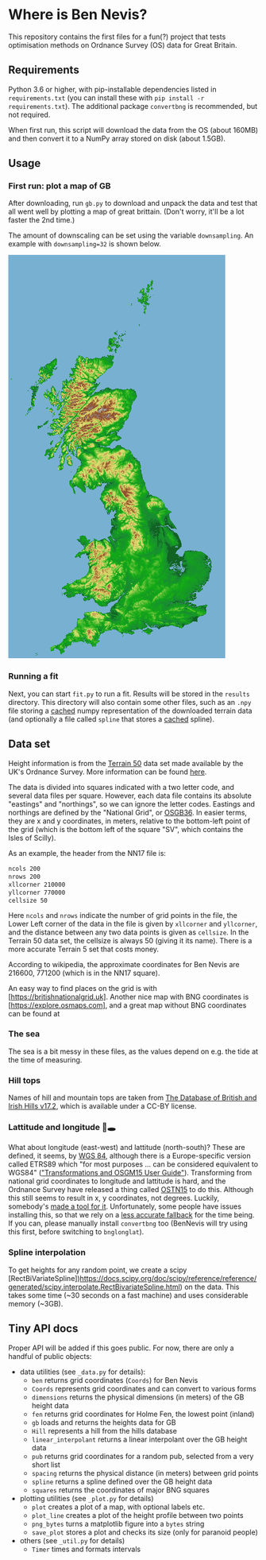 # Where is Ben Nevis?

This repository contains the first files for a fun(?) project that tests optimisation methods on Ordnance Survey (OS) data for Great Britain.

## Requirements

Python 3.6 or higher, with pip-installable dependencies listed in `requirements.txt` (you can install these with `pip install -r requirements.txt`).
The additional package `convertbng` is recommended, but not required.

When first run, this script will download the data from the OS (about 160MB) and then convert it to a NumPy array stored on disk (about 1.5GB).

## Usage

### First run: plot a map of GB

After downloading, run `gb.py` to download and unpack the data and test that all went well by plotting a map of great brittain.
(Don't worry, it'll be a lot faster the 2nd time.)

The amount of downscaling can be set using the variable ``downsampling``.
An example with ``downsampling=32`` is shown below.

![Downscaled map of GB](gb-small.png)

### Running a fit

Next, you can start `fit.py` to run a fit.
Results will be stored in the `results` directory.
This directory will also contain some other files, such as an `.npy` file storing a [cached](https://numpy.org/doc/stable/reference/generated/numpy.load.html) numpy representation of the downloaded terrain data (and optionally a file called `spline` that stores a [cached](https://docs.python.org/3/library/pickle.html) spline).

## Data set

Height information is from the [Terrain 50](https://osdatahub.os.uk/downloads/open/Terrain50) data set made available by the UK's Ordnance Survey.
More information can be found [here](https://www.ordnancesurvey.co.uk/business-government/tools-support/terrain-50-support).

The data is divided into squares indicated with a two letter code, and several data files per square.
However, each data file contains its absolute "eastings" and "northings", so we can ignore the letter codes.
Eastings and northings are defined by the "National Grid", or [OSGB36](https://en.wikipedia.org/wiki/Ordnance_Survey_National_Grid).
In easier terms, they are x and y coordinates, in meters, relative to the bottom-left point of the grid (which is the bottom left of the square "SV", which contains the Isles of Scilly).

As an example, the header from the NN17 file is:

```
ncols 200
nrows 200
xllcorner 210000
yllcorner 770000
cellsize 50
```

Here ``ncols`` and ``nrows`` indicate the number of grid points in the file,
the Lower Left corner of the data in the file is given by `xllcorner` and `yllcorner`,
and the distance between any two data points is given as `cellsize`.
In the Terrain 50 data set, the cellsize is always 50 (giving it its name).
There is a more accurate Terrain 5 set that costs money.

According to wikipedia, the approximate coordinates for Ben Nevis are 216600, 771200 (which is in the NN17 square).

An easy way to find places on the grid is with [https://britishnationalgrid.uk].
Another nice map with BNG coordinates is [https://explore.osmaps.com], and a great map without BNG coordinates can be found at 

### The sea

The sea is a bit messy in these files, as the values depend on e.g. the tide at the time of measuring.

### Hill tops

Names of hill and mountain tops are taken from [The Database of British and Irish Hills v17.2](http://www.hills-database.co.uk), which is available under a CC-BY license.

### Lattitude and longitude 🐇🕳️

What about longitude (east-west) and lattitude (north-south)?
These are defined, it seems, by [WGS 84](https://en.wikipedia.org/wiki/World_Geodetic_System#WGS84), although there is a Europe-specific version called ETRS89 which "for most purposes ... can be considered equivalent to WGS84" (["Transformations and OSGM15 User Guide"](https://www.ordnancesurvey.co.uk/business-government/tools-support/os-net/for-developers)).
Transforming from national grid coordinates to longitude and lattitude is hard, and the Ordnance Survey have released a thing called [OSTN15](https://www.ordnancesurvey.co.uk/business-government/tools-support/os-net/for-developers) to do this.
Although this still seems to result in x, y coordinates, not degrees.
Luckily, somebody's [made a tool for it](https://github.com/urschrei/convertbng).
Unfortunately, some people have issues installing this, so that we rely on a [less accurate fallback](https://github.com/MichaelClerx/bnglonlat) for the time being.
If you can, please manually install `convertbng` too (BenNevis will try using this first, before switching to `bnglonglat`).

### Spline interpolation

To get heights for any random point, we create a scipy [RectBiVariateSpline])https://docs.scipy.org/doc/scipy/reference/reference/generated/scipy.interpolate.RectBivariateSpline.html) on the data.
This takes some time (~30 seconds on a fast machine) and uses considerable memory (~3GB).

## Tiny API docs

Proper API will be added if this goes public.
For now, there are only a handful of public objects:

- data utilities (see `_data.py` for details):
  - `ben` returns grid coordinates (`Coords`) for Ben Nevis
  - `Coords` represents grid coordinates and can convert to various forms
  - `dimensions` returns the physical dimensions (in meters) of the GB height data
  - `fen` returns grid coordinates for Holme Fen, the lowest point (inland)
  - `gb` loads and returns the heights data for GB
  - `Hill` represents a hill from the hills database
  - `linear_interpolant` returns a linear interpolant over the GB height data
  - `pub` returns grid coordinates for a random pub, selected from a very short list
  - `spacing` returns the physical distance (in meters) between grid points
  - `spline` returns a spline defined over the GB height data
  - `squares` returns the coordinates of major BNG squares
- plotting utilities (see `_plot.py` for details)
  - `plot` creates a plot of a map, with optional labels etc.
  - `plot_line` creates a plot of the height profile between two points
  - `png_bytes` turns a matplotlib figure into a `bytes` string
  - `save_plot` stores a plot and checks its size (only for paranoid people)
- others (see `_util.py` for details)
  - `Timer` times and formats intervals

